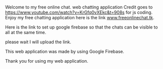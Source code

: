 Welcome to my free online chat. web chatting application 
Credit goes to https://www.youtube.com/watch?v=KrGfq0vXEkc&t=908s for js coding.
Enjoy my free chatting application here is the link www.freeonlinechat.tk.

Here is the link to set up google firebase so that the chats can be visible to all at the same time.

please wait I will upload the link.

This web application was made by using Google Firebase.

Thank you for using my web application.
